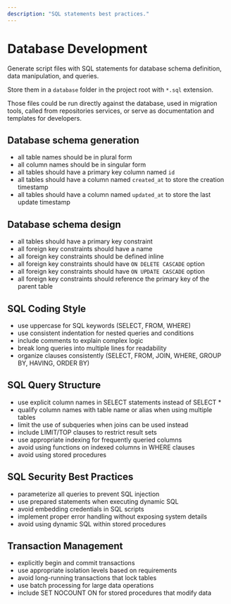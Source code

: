 ```yaml
---
description: "SQL statements best practices."
---
```


# Database Development

Generate script files with SQL statements for database schema definition, data manipulation, and queries.

Store them in a `database` folder in the project root with `*.sql` extension.

Those files could be run directly against the database, used in migration tools, called from repositories services, or serve as documentation and templates for developers.

## Database schema generation

- all table names should be in plural form
- all column names should be in singular form
- all tables should have a primary key column named `id`
- all tables should have a column named `created_at` to store the creation timestamp
- all tables should have a column named `updated_at` to store the last update timestamp

## Database schema design

- all tables should have a primary key constraint
- all foreign key constraints should have a name
- all foreign key constraints should be defined inline
- all foreign key constraints should have `ON DELETE CASCADE` option
- all foreign key constraints should have `ON UPDATE CASCADE` option
- all foreign key constraints should reference the primary key of the parent table

## SQL Coding Style

- use uppercase for SQL keywords (SELECT, FROM, WHERE)
- use consistent indentation for nested queries and conditions
- include comments to explain complex logic
- break long queries into multiple lines for readability
- organize clauses consistently (SELECT, FROM, JOIN, WHERE, GROUP BY, HAVING, ORDER BY)

## SQL Query Structure

- use explicit column names in SELECT statements instead of SELECT \*
- qualify column names with table name or alias when using multiple tables
- limit the use of subqueries when joins can be used instead
- include LIMIT/TOP clauses to restrict result sets
- use appropriate indexing for frequently queried columns
- avoid using functions on indexed columns in WHERE clauses
- avoid using stored procedures

## SQL Security Best Practices

- parameterize all queries to prevent SQL injection
- use prepared statements when executing dynamic SQL
- avoid embedding credentials in SQL scripts
- implement proper error handling without exposing system details
- avoid using dynamic SQL within stored procedures

## Transaction Management

- explicitly begin and commit transactions
- use appropriate isolation levels based on requirements
- avoid long-running transactions that lock tables
- use batch processing for large data operations
- include SET NOCOUNT ON for stored procedures that modify data
